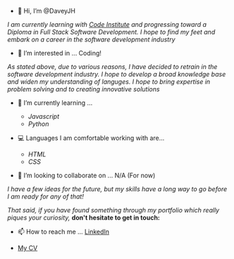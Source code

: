 - 👋 Hi, I’m @DaveyJH

*I am currently learning with [Code Institute](https://www.codeinstitute.net) and progressing toward a Diploma in Full Stack Software Development. I hope to find my feet and embark on a career in the software development industry*

- 👀 I’m interested in ... Coding!

*As stated above, due to various reasons, I have decided to retrain in the software development industry.  I hope to develop a broad knowledge base and widen my understanding of languges. I hope to bring expertise in problem solving and to creating innovative solutions*

- 🌱 I’m currently learning ...
    - *Javascript*
    - *Python*

- :computer: Languages I am comfortable working with are...
    - *HTML*
    - *CSS*

- 💞️ I’m looking to collaborate on ... N/A (For now)

*I have a few ideas for the future, but my skills have a long way to go before I am ready for any of that!*

*That said, if you have found something through my portfolio which really piques your curiosity,* **don't hesitate to get in touch:**

- 📫 How to reach me ... [LinkedIn](https://www.linkedin.com/in/davejhorrocks/)

- [My CV](./cv.pdf)

<!---
DaveyJH/DaveyJH is a ✨ special ✨ repository because its `README.md` (this file) appears on your GitHub profile.
You can click the Preview link to take a look at your changes.
--->
